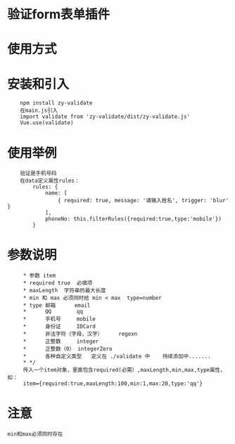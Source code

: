 # 验证form表单插件

# 使用方式

# 安装和引入
        npm install zy-validate
        在main.js引入
        import validate from 'zy-validate/dist/zy-validate.js'
        Vue.use(validate)

# 使用举例
        验证是手机号码
        在data定义属性rules：
            rules: {
                name: [
                    { required: true, message: '请输入姓名', trigger: 'blur' }
                ],
                phoneNo: this.filterRules({required:true,type:'mobile'})
            }
# 参数说明
         * 参数 item 
         * required true  必填项
         * maxLength  字符串的最大长度
         * min 和 max 必须同时给 min < max  type=number
         * type 邮箱      email
         *      QQ        qq
         *      手机号     mobile
         *      身份证     IDCard
         *      非法字符（字母，汉字）     regexn
         *      正整数     integer 
         *      正整数（0） integerZero
         *      各种自定义类型   定义在 ./validate 中    持续添加中.......
         * */
         传入一个item对象，里面包含required(必需）,maxLength,min,max,type属性，如：
         item={required:true,maxLength:100,min:1,max:20,type:'qq'}
# 注意
    min和max必须同时存在

